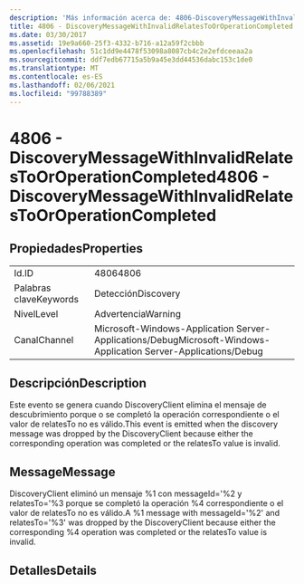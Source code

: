 ```yaml
---
description: 'Más información acerca de: 4806-DiscoveryMessageWithInvalidRelatesToOrOperationCompleted'
title: 4806 - DiscoveryMessageWithInvalidRelatesToOrOperationCompleted
ms.date: 03/30/2017
ms.assetid: 19e9a660-25f3-4332-b716-a12a59f2cbbb
ms.openlocfilehash: 51c1dd9e4478f53098a8087cb4c2e2efdceeaa2a
ms.sourcegitcommit: ddf7edb67715a5b9a45e3dd44536dabc153c1de0
ms.translationtype: MT
ms.contentlocale: es-ES
ms.lasthandoff: 02/06/2021
ms.locfileid: "99788389"
---
```

# <a name="4806---discoverymessagewithinvalidrelatestooroperationcompleted"></a><span data-ttu-id="ed42a-103">4806 - DiscoveryMessageWithInvalidRelatesToOrOperationCompleted</span><span class="sxs-lookup"><span data-stu-id="ed42a-103">4806 - DiscoveryMessageWithInvalidRelatesToOrOperationCompleted</span></span>

## <a name="properties"></a><span data-ttu-id="ed42a-104">Propiedades</span><span class="sxs-lookup"><span data-stu-id="ed42a-104">Properties</span></span>  
  
|||  
|-|-|  
|<span data-ttu-id="ed42a-105">Id.</span><span class="sxs-lookup"><span data-stu-id="ed42a-105">ID</span></span>|<span data-ttu-id="ed42a-106">4806</span><span class="sxs-lookup"><span data-stu-id="ed42a-106">4806</span></span>|  
|<span data-ttu-id="ed42a-107">Palabras clave</span><span class="sxs-lookup"><span data-stu-id="ed42a-107">Keywords</span></span>|<span data-ttu-id="ed42a-108">Detección</span><span class="sxs-lookup"><span data-stu-id="ed42a-108">Discovery</span></span>|  
|<span data-ttu-id="ed42a-109">Nivel</span><span class="sxs-lookup"><span data-stu-id="ed42a-109">Level</span></span>|<span data-ttu-id="ed42a-110">Advertencia</span><span class="sxs-lookup"><span data-stu-id="ed42a-110">Warning</span></span>|  
|<span data-ttu-id="ed42a-111">Canal</span><span class="sxs-lookup"><span data-stu-id="ed42a-111">Channel</span></span>|<span data-ttu-id="ed42a-112">Microsoft-Windows-Application Server-Applications/Debug</span><span class="sxs-lookup"><span data-stu-id="ed42a-112">Microsoft-Windows-Application Server-Applications/Debug</span></span>|  
  
## <a name="description"></a><span data-ttu-id="ed42a-113">Descripción</span><span class="sxs-lookup"><span data-stu-id="ed42a-113">Description</span></span>  

 <span data-ttu-id="ed42a-114">Este evento se genera cuando DiscoveryClient elimina el mensaje de descubrimiento porque o se completó la operación correspondiente o el valor de relatesTo no es válido.</span><span class="sxs-lookup"><span data-stu-id="ed42a-114">This event is emitted when the discovery message was dropped by the DiscoveryClient because either the corresponding operation was completed or the relatesTo value is invalid.</span></span>  
  
## <a name="message"></a><span data-ttu-id="ed42a-115">Message</span><span class="sxs-lookup"><span data-stu-id="ed42a-115">Message</span></span>  

 <span data-ttu-id="ed42a-116">DiscoveryClient eliminó un mensaje %1 con messageId='%2 y relatesTo='%3 porque se completó la operación %4 correspondiente o el valor de relatesTo no es válido.</span><span class="sxs-lookup"><span data-stu-id="ed42a-116">A %1 message with messageId='%2' and relatesTo='%3' was dropped by the DiscoveryClient because either the corresponding %4 operation was completed or the relatesTo value is invalid.</span></span>  
  
## <a name="details"></a><span data-ttu-id="ed42a-117">Detalles</span><span class="sxs-lookup"><span data-stu-id="ed42a-117">Details</span></span>
